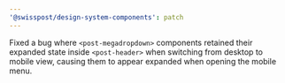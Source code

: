 ```yaml
---
'@swisspost/design-system-components': patch
---
```


Fixed a bug where `<post-megadropdown>` components retained their expanded state inside `<post-header>` when switching from desktop to mobile view, causing them to appear expanded when opening the mobile menu.
